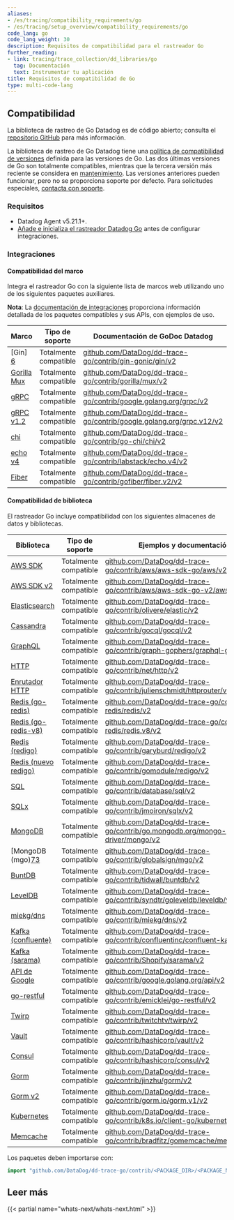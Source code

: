 ```yaml
---
aliases:
- /es/tracing/compatibility_requirements/go
- /es/tracing/setup_overview/compatibility_requirements/go
code_lang: go
code_lang_weight: 30
description: Requisitos de compatibilidad para el rastreador Go
further_reading:
- link: tracing/trace_collection/dd_libraries/go
  tag: Documentación
  text: Instrumentar tu aplicación
title: Requisitos de compatibilidad de Go
type: multi-code-lang
---
```


## Compatibilidad

La biblioteca de rastreo de Go Datadog es de código abierto; consulta el [repositorio GitHub][1] para más información.

La biblioteca de rastreo de Go Datadog tiene una [política de compatibilidad de versiones][2] definida para las versiones de Go. Las dos últimas versiones de Go son totalmente compatibles, mientras que la tercera versión más reciente se considera en [mantenimiento][3]. Las versiones anteriores pueden funcionar, pero no se proporciona soporte por defecto. Para solicitudes especiales, [contacta con soporte][4]. 

### Requisitos

- Datadog Agent v5.21.1+.
- [Añade e inicializa el rastreador Datadog Go][77] antes de configurar integraciones.

### Integraciones

#### Compatibilidad del marco

Integra el rastreador Go con la siguiente lista de marcos web utilizando uno de los siguientes paquetes auxiliares.

**Nota**: La [documentación de integraciones][5] proporciona información detallada de los paquetes compatibles y sus APIs, con ejemplos de uso.

| Marco         | Tipo de soporte    | Documentación de GoDoc Datadog                                              |
|-------------------|-----------------|--------------------------------------------------------------------------|
| [Gin] [6]          | Totalmente compatible | [github.com/DataDog/dd-trace-go/contrib/gin-gonic/gin/v2][7]               |
| [Gorilla Mux][8] | Totalmente compatible | [github.com/DataDog/dd-trace-go/contrib/gorilla/mux/v2][9]                |
| [gRPC][10]        | Totalmente compatible | [github.com/DataDog/dd-trace-go/contrib/google.golang.org/grpc/v2][11]     |
| [gRPC v1.2][10]   | Totalmente compatible | [github.com/DataDog/dd-trace-go/contrib/google.golang.org/grpc.v12/v2][12] |
| [chi][13]         | Totalmente compatible | [github.com/DataDog/dd-trace-go/contrib/go-chi/chi/v2][14] |
| [echo v4][15]     | Totalmente compatible | [github.com/DataDog/dd-trace-go/contrib/labstack/echo.v4/v2][16]           |
| [Fiber][18]     | Totalmente compatible | [github.com/DataDog/dd-trace-go/contrib/gofiber/fiber.v2/v2][19]              |

#### Compatibilidad de biblioteca

El rastreador Go incluye compatibilidad con los siguientes almacenes de datos y bibliotecas.

| Biblioteca                 | Tipo de soporte    | Ejemplos y documentación                                                      |
|-------------------------|-----------------|---------------------------------------------------------------------------------|
| [AWS SDK][20]           | Totalmente compatible | [github.com/DataDog/dd-trace-go/contrib/aws/aws-sdk-go/aws/v2][21]                |
| [AWS SDK v2][75]        | Totalmente compatible | [github.com/DataDog/dd-trace-go/contrib/aws/aws-sdk-go-v2/aws/v2][76]                |
| [Elasticsearch][22]     | Totalmente compatible | [github.com/DataDog/dd-trace-go/contrib/olivere/elastic/v2][23]                   |
| [Cassandra][24]         | Totalmente compatible | [github.com/DataDog/dd-trace-go/contrib/gocql/gocql/v2][25]                       |
| [GraphQL][26]           | Totalmente compatible | [github.com/DataDog/dd-trace-go/contrib/graph-gophers/graphql-go/v2][27]          |
| [HTTP][28]              | Totalmente compatible | [github.com/DataDog/dd-trace-go/contrib/net/http/v2][29]                          |
| [Enrutador HTTP][30]       | Totalmente compatible | [github.com/DataDog/dd-trace-go/contrib/julienschmidt/httprouter/v2][31]          |
| [Redis (go-redis)][32]  | Totalmente compatible | [github.com/DataDog/dd-trace-go/contrib/go-redis/redis/v2][33]                    |
| [Redis (go-redis-v8)][34]| Totalmente compatible | [github.com/DataDog/dd-trace-go/contrib/go-redis/redis.v8/v2][35]                |
| [Redis (redigo)][36]    | Totalmente compatible | [github.com/DataDog/dd-trace-go/contrib/garyburd/redigo/v2][37]                   |
| [Redis (nuevo redigo)][38]| Totalmente compatible | [github.com/DataDog/dd-trace-go/contrib/gomodule/redigo/v2][39]                   |
| [SQL][40]               | Totalmente compatible | [github.com/DataDog/dd-trace-go/contrib/database/sql/v2][41]                      |
| [SQLx][42]              | Totalmente compatible | [github.com/DataDog/dd-trace-go/contrib/jmoiron/sqlx/v2][43]                      |
| [MongoDB][44]           | Totalmente compatible | [github.com/DataDog/dd-trace-go/contrib/go.mongodb.org/mongo-driver/mongo/v2][45] |
| [MongoDB (mgo)[73]      | Totalmente compatible | [github.com/DataDog/dd-trace-go/contrib/globalsign/mgo/v2][46]                    |
| [BuntDB][47]            | Totalmente compatible | [github.com/DataDog/dd-trace-go/contrib/tidwall/buntdb/v2][48]                    |
| [LevelDB][49]           | Totalmente compatible | [github.com/DataDog/dd-trace-go/contrib/syndtr/goleveldb/leveldb/v2][50]          |
| [miekg/dns][51]         | Totalmente compatible | [github.com/DataDog/dd-trace-go/contrib/miekg/dns/v2][52]                         |
| [Kafka (confluente)][53] | Totalmente compatible | [github.com/DataDog/dd-trace-go/contrib/confluentinc/confluent-kafka-go/v2][54]   |
| [Kafka (sarama)][55]    | Totalmente compatible | [github.com/DataDog/dd-trace-go/contrib/Shopify/sarama/v2][56]                    |
| [API de Google][57]        | Totalmente compatible | [github.com/DataDog/dd-trace-go/contrib/google.golang.org/api/v2][58]             |
| [go-restful][59]        | Totalmente compatible | [github.com/DataDog/dd-trace-go/contrib/emicklei/go-restful/v2][60]               |
| [Twirp][61]             | Totalmente compatible | [github.com/DataDog/dd-trace-go/contrib/twitchtv/twirp/v2][62]                    |
| [Vault][63]             | Totalmente compatible | [github.com/DataDog/dd-trace-go/contrib/hashicorp/vault/v2][64]                   |
| [Consul][65]            | Totalmente compatible | [github.com/DataDog/dd-trace-go/contrib/hashicorp/consul/v2][66]                  |
| [Gorm][67]              | Totalmente compatible | [github.com/DataDog/dd-trace-go/contrib/jinzhu/gorm/v2][68]                       |
| [Gorm v2][69]           | Totalmente compatible | [github.com/DataDog/dd-trace-go/contrib/gorm.io/gorm.v1/v2][70]                   |
| [Kubernetes][71]        | Totalmente compatible | [github.com/DataDog/dd-trace-go/contrib/k8s.io/client-go/kubernetes/v2][72]       |
| [Memcache][73]          | Totalmente compatible | [github.com/DataDog/dd-trace-go/contrib/bradfitz/gomemcache/memcache/v2][74]      |


Los paquetes deben importarse con:

```go
import "github.com/DataDog/dd-trace-go/contrib/<PACKAGE_DIR>/<PACKAGE_NAME>/v2"
```

## Leer más

{{< partial name="whats-next/whats-next.html" >}}

[1]: https://github.com/DataDog/dd-trace-go
[2]: https://github.com/DataDog/dd-trace-go#support-policy
[3]: https://github.com/DataDog/dd-trace-go#support-maintenance
[4]: https://www.datadoghq.com/support/
[5]: https://pkg.go.dev/github.com/DataDog/dd-trace-go/v2/contrib
[6]: https://gin-gonic.com
[7]: https://pkg.go.dev/github.com/DataDog/dd-trace-go/contrib/gin-gonic/gin/v2
[8]: http://www.gorillatoolkit.org/pkg/mux
[9]: https://pkg.go.dev/github.com/DataDog/dd-trace-go/contrib/gorilla/mux/v2
[10]: https://github.com/grpc/grpc-go
[11]: https://pkg.go.dev/github.com/DataDog/dd-trace-go/contrib/google.golang.org/grpc/v2
[12]: https://pkg.go.dev/github.com/DataDog/dd-trace-go/contrib/google.golang.org/grpc.v12/v2
[13]: https://github.com/go-chi/chi
[14]: https://pkg.go.dev/github.com/DataDog/dd-trace-go/contrib/go-chi/chi/v2
[15]: https://github.com/labstack/echo
[16]: https://pkg.go.dev/github.com/DataDog/dd-trace-go/contrib/labstack/echo.v4/v2
[18]: https://github.com/gofiber/fiber
[19]: https://pkg.go.dev/github.com/DataDog/dd-trace-go/contrib/gofiber/fiber.v2/v2
[20]: https://aws.amazon.com/sdk-for-go
[21]: https://pkg.go.dev/github.com/DataDog/dd-trace-go/contrib/aws/aws-sdk-go/aws/v2
[22]: https://github.com/olivere/elastic
[23]: https://pkg.go.dev/github.com/DataDog/dd-trace-go/contrib/olivere/elastic/v2
[24]: https://github.com/gocql/gocql
[25]: https://pkg.go.dev/github.com/DataDog/dd-trace-go/contrib/gocql/gocql/v2
[26]: https://github.com/graph-gophers/graphql-go
[27]: https://pkg.go.dev/github.com/DataDog/dd-trace-go/contrib/graph-gophers/graphql-go/v2
[28]: https://golang.org/pkg/net/http
[29]: https://pkg.go.dev/github.com/DataDog/dd-trace-go/contrib/net/http/v2
[30]: https://github.com/julienschmidt/httprouter
[31]: https://pkg.go.dev/github.com/DataDog/dd-trace-go/contrib/julienschmidt/httprouter/v2
[32]: https://github.com/go-redis/redis
[33]: https://pkg.go.dev/github.com/DataDog/dd-trace-go/contrib/go-redis/redis/v2
[34]: https://github.com/go-redis/redis/v8
[35]: https://pkg.go.dev/github.com/DataDog/dd-trace-go/contrib/go-redis/redis.v8/v2
[36]: https://github.com/garyburd/redigo
[37]: https://pkg.go.dev/github.com/DataDog/dd-trace-go/contrib/garyburd/redigo/v2
[38]: https://github.com/gomodule/redigo
[39]: https://pkg.go.dev/github.com/DataDog/dd-trace-go/contrib/gomodule/redigo/v2
[40]: https://golang.org/pkg/database/sql
[41]: https://pkg.go.dev/github.com/DataDog/dd-trace-go/contrib/database/sql/v2
[42]: https://github.com/jmoiron/sqlx
[43]: https://pkg.go.dev/github.com/DataDog/dd-trace-go/contrib/jmoiron/sqlx/v2
[44]: https://github.com/mongodb/mongo-go-driver
[45]: https://pkg.go.dev/github.com/DataDog/dd-trace-go/contrib/go.mongodb.org/mongo-driver/mongo/v2
[46]: https://pkg.go.dev/github.com/DataDog/dd-trace-go/contrib/globalsign/mgo/v2
[47]: https://github.com/tidwall/buntdb
[48]: https://pkg.go.dev/github.com/DataDog/dd-trace-go/contrib/tidwall/buntdb/v2
[49]: https://github.com/syndtr/goleveldb
[50]: https://pkg.go.dev/github.com/DataDog/dd-trace-go/contrib/syndtr/goleveldb/leveldb/v2
[51]: https://github.com/miekg/dns
[52]: https://pkg.go.dev/github.com/DataDog/dd-trace-go/contrib/miekg/dns/v2
[53]: https://github.com/confluentinc/confluent-kafka-go
[54]: https://pkg.go.dev/github.com/DataDog/dd-trace-go/contrib/confluentinc/confluent-kafka-go/v2
[55]: https://github.com/Shopify/sarama
[56]: https://pkg.go.dev/github.com/DataDog/dd-trace-go/contrib/Shopify/sarama/v2
[57]: https://github.com/googleapis/google-api-go-client
[58]: https://pkg.go.dev/github.com/DataDog/dd-trace-go/contrib/google.golang.org/api/v2
[59]: https://github.com/emicklei/go-restful
[60]: https://pkg.go.dev/github.com/DataDog/dd-trace-go/contrib/emicklei/go-restful/v2
[61]: https://github.com/twitchtv/twirp
[62]: https://pkg.go.dev/github.com/DataDog/dd-trace-go/contrib/twitchtv/twirp/v2
[63]: https://github.com/hashicorp/vault
[64]: https://pkg.go.dev/github.com/DataDog/dd-trace-go/contrib/hashicorp/vault/v2
[65]: https://github.com/hashicorp/consul
[66]: https://pkg.go.dev/github.com/DataDog/dd-trace-go/contrib/hashicorp/consul/v2
[67]: https://github.com/jinzhu/gorm
[68]: https://pkg.go.dev/github.com/DataDog/dd-trace-go/contrib/jinzhu/gorm/v2
[69]: https://gorm.io/
[70]: https://github.com/DataDog/dd-trace-go/contrib/gorm.io/gorm.v1/v2
[71]: https://github.com/kubernetes/client-go
[72]: https://pkg.go.dev/github.com/DataDog/dd-trace-go/contrib/k8s.io/client-go/kubernetes/v2
[73]: https://github.com/bradfitz/gomemcache/memcache
[74]: https://pkg.go.dev/github.com/DataDog/dd-trace-go/contrib/bradfitz/gomemcache/memcache/v2
[75]: https://aws.github.io/aws-sdk-go-v2/docs/
[76]: https://pkg.go.dev/github.com/DataDog/dd-trace-go/contrib/aws/aws-sdk-go-v2/aws/v2
[77]: /es/tracing/trace_collection/library_config/go/